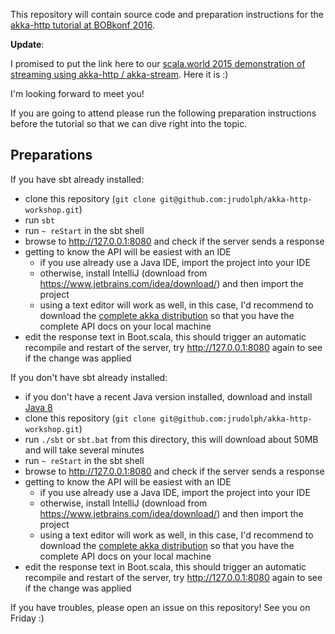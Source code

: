 This repository will contain source code and preparation instructions for the [akka-http tutorial at BOBkonf 2016](http://bobkonf.de/2016/rudolph.html).

**Update**:

I promised to put the link here to our [scala.world 2015 demonstration of streaming using akka-http / akka-stream](https://www.youtube.com/watch?v=6VBn9V3S2aQ). Here it is :)


I'm looking forward to meet you!

If you are going to attend please run the following preparation instructions before the tutorial so that we can dive
right into the topic.

## Preparations

If you have sbt already installed:

 * clone this repository (`git clone git@github.com:jrudolph/akka-http-workshop.git`)
 * run `sbt`
 * run `~ reStart` in the sbt shell
 * browse to http://127.0.0.1:8080 and check if the server sends a response
 * getting to know the API will be easiest with an IDE
   * if you use already use a Java IDE, import the project into your IDE
   * otherwise, install IntelliJ (download from https://www.jetbrains.com/idea/download/) and then import the project
   * using a text editor will work as well, in this case, I'd recommend to download the [complete akka distribution](http://downloads.typesafe.com/akka/akka_2.11-2.4.2.zip)
     so that you have the complete API docs on your local machine
 * edit the response text in Boot.scala, this should trigger an automatic recompile and restart of the server, try
   http://127.0.0.1:8080 again to see if the change was applied

If you don't have sbt already installed:

 * if you don't have a recent Java version installed, download and install [Java 8](http://www.oracle.com/technetwork/java/javase/downloads/index.html)
 * clone this repository (`git clone git@github.com:jrudolph/akka-http-workshop.git`)
 * run `./sbt` or `sbt.bat` from this directory, this will download about 50MB and will take several minutes
 * run `~ reStart` in the sbt shell
  * browse to http://127.0.0.1:8080 and check if the server sends a response
  * getting to know the API will be easiest with an IDE
    * if you use already use a Java IDE, import the project into your IDE
    * otherwise, install IntelliJ (download from https://www.jetbrains.com/idea/download/) and then import the project
    * using a text editor will work as well, in this case, I'd recommend to download the [complete akka distribution](http://downloads.typesafe.com/akka/akka_2.11-2.4.2.zip)
      so that you have the complete API docs on your local machine
  * edit the response text in Boot.scala, this should trigger an automatic recompile and restart of the server, try
    http://127.0.0.1:8080 again to see if the change was applied

If you have troubles, please open an issue on this repository! See you on Friday :)